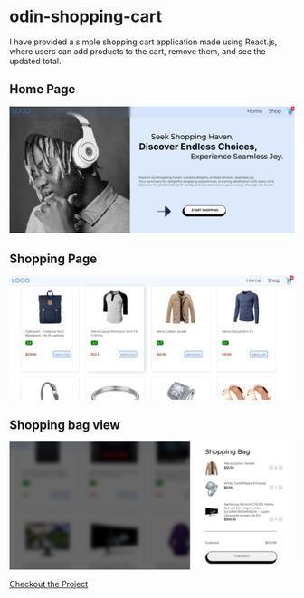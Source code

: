 # odin-shopping-cart
I have provided a simple shopping cart application made using React.js, where users can add products to the cart, remove them, and see the updated total.

## Home Page

![Home page](./public/readmeFilePics/Screenshot_20231214_085812.png)

## Shopping Page

![shopping page](./public/readmeFilePics/Screenshot_20231214_085833.png)

## Shopping bag view

![shopping bag](./public/readmeFilePics/Screenshot_20231214_085909.png)


[Checkout the Project](https://odin-shopping-cart-md9u1lpgz-subhranshu-sekhar-khilars-projects.vercel.app/)